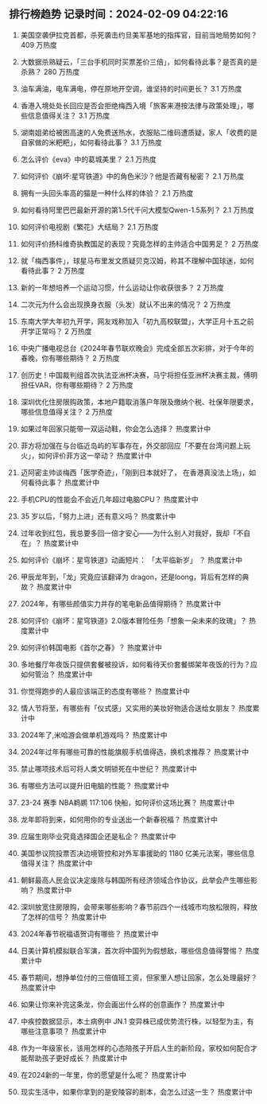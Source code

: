 
## 排行榜趋势 记录时间：2024-02-09 04:22:16
  
  1. 美国空袭伊拉克首都，杀死袭击约旦美军基地的指挥官，目前当地局势如何？ 409 万热度
    
  2. 大数据杀熟疑云，「三台手机同时买票差价三倍」，如何看待此事？是否真的是杀熟？ 280 万热度
    
  3. 油车满油，电车满电，停在原地开空调，谁坚持的时间更长？ 3.1 万热度
    
  4. 香港入境处处长回应是否会拒绝梅西入境「旅客来港按法律与政策处理」，哪些信息值得关注？ 3.1 万热度
    
  5. 湖南姐弟给被困高速的人免费送热水，衣服贴二维码遭质疑，家人「收费的是自家做的米粑粑」，如何看待此事？ 3.1 万热度
    
  6. 怎么评价《eva》中的葛城美里？ 2.1 万热度
    
  7. 如何评价《崩坏:星穹铁道》中的角色米沙？他是否藏有秘密？ 2.1 万热度
    
  8. 拥有一头回头率高的猫是一种什么样的体验？ 2.1 万热度
    
  9. 如何看待阿里巴巴最新开源的第1.5代千问大模型Qwen-1.5系列？ 2.1 万热度
    
  10. 如何评价电视剧《繁花》大结局？ 2.1 万热度
    
  11. 如何评价扬科维奇执教国足的表现？究竟怎样的主帅适合中国男足？ 2 万热度
    
  12. 就「梅西事件」，球星马布里发文质疑贝克汉姆，称其不理解中国球迷，如何看待此事？ 2 万热度
    
  13. 新的一年想培养一个运动习惯，什么运动让你收获很多？ 2 万热度
    
  14. 二次元为什么会出现换身衣服（头发）就认不出来的情况？ 2 万热度
    
  15. 东南大学大年初九开学，网友戏称加入「初九高校联盟」，大学正月十五之前开学正常吗？ 2 万热度
    
  16. 中央广播电视总台《2024年春节联欢晚会》完成全部五次彩排，对于今年的春晚，你有哪些期待？ 2 万热度
    
  17. 创历史！中国裁判组首次执法亚洲杯决赛，马宁将担任亚洲杯决赛主裁，傅明担任VAR，你有哪些期待？ 2 万热度
    
  18. 深圳优化住房限购政策，本地户籍取消落户年限及缴纳个税、社保年限要求，哪些信息值得关注？ 2 万热度
    
  19. 如果过年回家只能带一双运动鞋，你会怎么选择？ 热度累计中
    
  20. 菲方将加强在与台临近岛屿的军事存在，外交部回应「不要在台湾问题上玩火」，如何评价菲方这一举动？ 热度累计中
    
  21. 迈阿密主帅谈梅西「医学奇迹」，「刚到日本就好了， 在香港真没法上场」，如何看待此事？ 热度累计中
    
  22. 手机CPU的性能会不会近几年超过电脑CPU？ 热度累计中
    
  23. 35 岁以后，「努力上进」还有意义吗？ 热度累计中
    
  24. 过年收到红包，我总要多回一倍才安心——为什么别人对我好，我却「不自在」？ 热度累计中
    
  25. 如何评价《崩坏：星穹铁道》动画短片： 「太平临新岁」 ？ 热度累计中
    
  26. 甲辰龙年到，「龙」究竟应该翻译为 dragon，还是loong，背后有怎样的典故？ 热度累计中
    
  27. 2024年，有哪些颜值实力并存的笔电新品值得期待？ 热度累计中
    
  28. 如何评价《崩坏：星穹铁道》2.0版本冒险任务「想象一朵未来的玫瑰」？ 热度累计中
    
  29. 如何评价韩国电影《首尔之春》？ 热度累计中
    
  30. 多地餐厅年夜饭只提供套餐被投诉，如何看待天价套餐绑架年夜饭的行为？应如何管治？ 热度累计中
    
  31. 你觉得跑步的人最应该端正的态度有哪些？ 热度累计中
    
  32. 情人节将至，有哪些有「仪式感」又实用的美妆好物适合送给女朋友？ 热度累计中
    
  33. 2024年了,米哈游会做单机游戏吗？ 热度累计中
    
  34. 2024年过年有哪些可靠的性能旗舰手机值得选，换机求推荐？ 热度累计中
    
  35. 禁止哪项技术后可将人类文明锁死在中世纪？ 热度累计中
    
  36. 有哪些方法可以提升旧电脑的性能？ 热度累计中
    
  37. 23-24 赛季 NBA鹈鹕 117:106 快船，如何评价这场比赛？ 热度累计中
    
  38. 龙年即将到来，如何用你的专业送出一个新春祝福？ 热度累计中
    
  39. 应届生刚毕业究竟选择国企还是私企？ 热度累计中
    
  40. 美国参议院投票否决边境管控和对外军事援助的 1180 亿美元法案，哪些信息值得关注？ 热度累计中
    
  41. 朝鲜最高人民会议决定废除与韩国所有经济领域合作协议，此举会产生哪些影响？ 热度累计中
    
  42. 深圳放宽住房限购，会带来哪些影响？春节前四个一线城市均放松限购，释放了怎样的信号？ 热度累计中
    
  43. 2024年春节祝福语贺词有哪些？ 热度累计中
    
  44. 日美计算机模拟联合军演，首次将中国列为假想敌，哪些信息值得警惕？ 热度累计中
    
  45. 春节期间，想挣单位付的三倍值班工资，但家里人想让回家，怎么处理最好？ 热度累计中
    
  46. 如果让你来补完这条龙，你会画出什么样的创意画作？ 热度累计中
    
  47. 中疾控数据显示，本土病例中 JN.1 变异株已成优势流行株，以轻型为主，有哪些注意事项？ 热度累计中
    
  48. 作为一年级家长，该用怎样的心态陪孩子开启人生的新阶段，家校如何配合才能帮助孩子更好成长？ 热度累计中
    
  49. 在2024新的一年里，你的愿望是什么呢？ 热度累计中
    
  50. 现实生活中，如果你拿到的是安陵容的剧本，会怎么过这一生？ 热度累计中
    